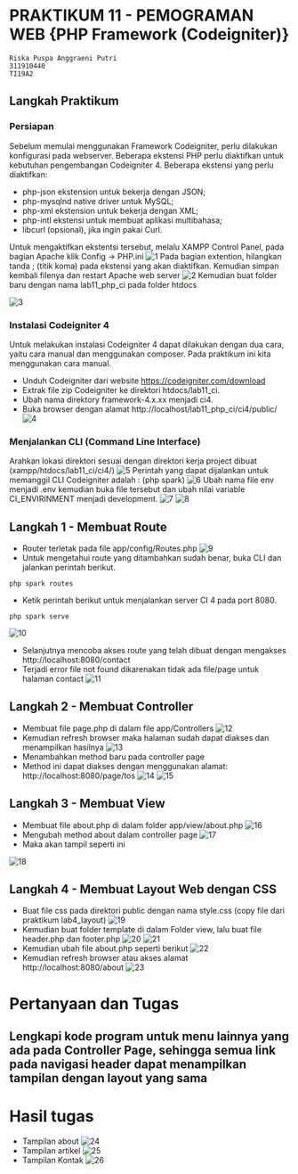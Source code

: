 # PRAKTIKUM 11 - PEMOGRAMAN WEB {PHP Framework (Codeigniter)}
```
Riska Puspa Anggraeni Putri 
311910440
TI19A2
```
## Langkah Praktikum
### Persiapan
Sebelum memulai menggunakan Framework Codeigniter, perlu dilakukan konfigurasi pada webserver. Beberapa ekstensi PHP perlu diaktifkan untuk kebutuhan pengembangan Codeigniter 4. Beberapa ekstensi yang perlu diaktifkan:

-  php-json ekstension untuk bekerja dengan JSON;
-  php-mysqlnd native driver untuk MySQL;
-  php-xml ekstension untuk bekerja dengan XML;
-  php-intl ekstensi untuk membuat aplikasi multibahasa;
-  libcurl (opsional), jika ingin pakai Curl.

Untuk mengaktifkan ekstentsi tersebut, melalu XAMPP Control Panel, pada bagian Apache klik Config -> PHP.ini
![1](https://user-images.githubusercontent.com/56241285/121994907-53ef1080-cdd0-11eb-86bc-80d5e6468593.png)
Pada bagian extention, hilangkan tanda ; (titik koma) pada ekstensi yang akan diaktifkan. Kemudian simpan kembali filenya dan restart Apache web server
![2](https://user-images.githubusercontent.com/56241285/122007762-7b4ed900-cde2-11eb-9396-f3d9a2ae0f1f.png)
Kemudian buat folder baru dengan nama lab11_php_ci pada folder htdocs

![3](https://user-images.githubusercontent.com/56241285/121995606-6b7ac900-cdd1-11eb-999b-d241326151c4.png)
### Instalasi Codeigniter 4
Untuk melakukan instalasi Codeigniter 4 dapat dilakukan dengan dua cara, yaitu cara 
manual dan menggunakan composer. Pada praktikum ini kita menggunakan cara 
manual.
 
- Unduh Codeigniter dari website https://codeigniter.com/download
- Extrak file zip Codeigniter ke direktori htdocs/lab11_ci.
- Ubah nama direktory framework-4.x.xx menjadi ci4.
- Buka browser dengan alamat http://localhost/lab11_php_ci/ci4/public/
![4](https://user-images.githubusercontent.com/56241285/122007778-830e7d80-cde2-11eb-879e-ee4a84579c7c.png)
### Menjalankan CLI (Command Line Interface)
Arahkan lokasi direktori sesuai dengan direktori kerja project dibuat (xampp/htdocs/lab11_ci/ci4/)
![5](https://user-images.githubusercontent.com/56241285/122009313-27dd8a80-cde4-11eb-90c3-ef5c99e217d1.png)
Perintah yang dapat dijalankan untuk memanggil CLI Codeigniter adalah : (php spark)
![6](https://user-images.githubusercontent.com/56241285/122009337-2d3ad500-cde4-11eb-8fdc-d2da85014e81.png)
Ubah nama file env menjadi .env kemudian buka file tersebut dan ubah nilai variable CI_ENVIRINMENT menjadi development.
![7](https://user-images.githubusercontent.com/56241285/122013514-70974280-cde8-11eb-8254-a7d8fbb980cf.png)
![8](https://user-images.githubusercontent.com/56241285/122015353-3af35900-cdea-11eb-80c4-7dff95adb55f.png)


## Langkah 1 - Membuat Route

- Router terletak pada file app/config/Routes.php
![9](https://user-images.githubusercontent.com/56241285/122014171-19de3880-cde9-11eb-9eb5-6a4e4602c046.png)
- Untuk mengetahui route yang ditambahkan sudah benar, buka CLI dan jalankan perintah berikut.
```
php spark routes
```
- Ketik perintah berikut untuk menjalankan server CI 4 pada port 8080.
```
php spark serve
```
![10](https://user-images.githubusercontent.com/56241285/122060682-fed6ed00-ce17-11eb-8ea7-e0d522b237b9.png)
- Selanjutnya mencoba akses route yang telah dibuat dengan mengakses http://localhost:8080/contact
- Terjadi error file not found dikarenakan tidak ada file/page untuk halaman contact
![11](https://user-images.githubusercontent.com/56241285/122015578-6b3af780-cdea-11eb-8b0e-457b7446df8f.png)

## Langkah 2 - Membuat Controller
- Membuat file page.php di dalam file app/Controllers
![12](https://user-images.githubusercontent.com/56241285/122061243-86bcf700-ce18-11eb-9856-018744a7a61e.png)
- Kemudian refresh browser maka halaman sudah dapat diakses dan menampilkan hasilnya
![13](https://user-images.githubusercontent.com/56241285/122061298-91778c00-ce18-11eb-88d5-059c5366cb02.png)
- Menambahkan method baru pada controller page
- Method ini dapat diakses dengan menggunakan alamat: http://localhost:8080/page/tos
![14](https://user-images.githubusercontent.com/56241285/122061797-0b0f7a00-ce19-11eb-9c15-cd3c1a0f46ca.png)
![15](https://user-images.githubusercontent.com/56241285/122061835-14004b80-ce19-11eb-8b5b-5433c97575f8.png)

## Langkah 3 - Membuat View
- Membuat file about.php di dalam folder app/view/about.php
![16](https://user-images.githubusercontent.com/56241285/122063767-c258c080-ce1a-11eb-8f74-a890327c70c4.png)
- Mengubah method about dalam controller page
![17](https://user-images.githubusercontent.com/56241285/122063984-f2a05f00-ce1a-11eb-8a1a-5a1e43be7f53.png)
- Maka akan tampil seperti ini

![18](https://user-images.githubusercontent.com/56241285/122064047-03e96b80-ce1b-11eb-94cb-0008417f67e4.png)

## Langkah 4 - Membuat Layout Web dengan CSS
- Buat file css pada direktori public dengan nama style.css (copy file dari praktikum lab4_layout)
![19](https://user-images.githubusercontent.com/56241285/122067763-0ac5ad80-ce1e-11eb-90fa-0e4ad3d7ee4f.png)
- Kemudian buat folder template di dalam Folder view, lalu buat file header.php dan footer.php
![20](https://user-images.githubusercontent.com/56241285/122068590-ba9b1b00-ce1e-11eb-99ee-968652314b58.png)
![21](https://user-images.githubusercontent.com/56241285/122068611-c090fc00-ce1e-11eb-9120-62119eb16262.png)
- Kemudian ubah file about.php seperti berikut
![22](https://user-images.githubusercontent.com/56241285/122069455-68a6c500-ce1f-11eb-9f27-16dacdf76dd0.png)
- Kemudian refresh browser atau akses alamat http://localhost:8080/about
![23](https://user-images.githubusercontent.com/56241285/122069489-6f353c80-ce1f-11eb-8b31-6bcddb643650.png)

# Pertanyaan dan Tugas
## Lengkapi kode program untuk menu lainnya yang ada pada Controller Page, sehingga semua link pada navigasi header dapat menampilkan tampilan dengan layout yang sama
# Hasil tugas
- Tampilan about
![24](https://user-images.githubusercontent.com/56241285/122071627-1797d080-ce21-11eb-93cf-6e41adf971d1.png)
- Tampilan artikel
![25](https://user-images.githubusercontent.com/56241285/122071649-1e264800-ce21-11eb-9557-828b285e07f3.png)
- Tampilan Kontak
![26](https://user-images.githubusercontent.com/56241285/122071675-23839280-ce21-11eb-83ac-0836435d288e.png)
